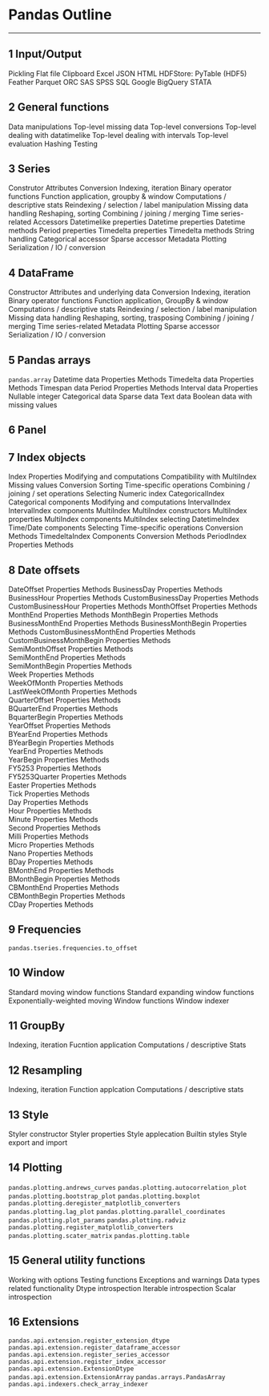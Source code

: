 #   Pandas Outline

- - - - -

##  1 Input/Output

Pickling
Flat file
Clipboard
Excel
JSON
HTML
HDFStore: PyTable (HDF5)
Feather
Parquet
ORC
SAS
SPSS
SQL
Google BigQuery
STATA

##  2 General functions

Data manipulations
Top-level missing data
Top-level conversions
Top-level dealing with datatimelike
Top-level dealing with intervals
Top-level evaluation
Hashing
Testing

##  3 Series

Construtor
Attributes
Conversion
Indexing, iteration
Binary operator functions
Function application, groupby & window
Computations / descriptive stats
Reindexing / selection / label manipulation
Missing data handling
Reshaping, sorting
Combining / joining / merging
Time series-related
Accessors
    Datetimelike preperties
        Datetime preperties
        Datetime methods
        Period preperties
        Timedelta preperties
        Timedelta methods
    String handling
    Categorical accessor
    Sparse accessor
    Metadata
Plotting
Serialization / IO / conversion

##  4 DataFrame

Constructor
Attributes and underlying data
Conversion
Indexing, iteration
Binary operator functions
Function application, GroupBy & window
Computations / descriptive stats
Reindexing / selection / label manipulation
Missing data handling
Reshaping, sorting, trasposing
Combining / joining / merging
Time series-related
Metadata
Plotting
Sparse accessor
Serialization / IO / conversion

##  5 Pandas arrays

`pandas.array`
Datetime data
    Properties
    Methods
Timedelta data
    Properties
    Methods
Timespan data
Period
    Properties
    Methods
Interval data
    Properties
Nullable integer
Categorical data
Sparse data
Text data
Boolean data with missing values

##  6 Panel

##  7 Index objects

Index
    Properties
    Modifying and computations
    Compatibility with MultiIndex
    Missing values
    Conversion
    Sorting
    Time-specific operations
    Combining / joining / set operations
    Selecting
Numeric index
CategoricalIndex
    Categorical components
    Modifying and computations
IntervalIndex
    IntervalIndex components
MultiIndex
    MultiIndex constructors
    MultiIndex properties
    MultiIndex components
    MultiIndex selecting
DatetimeIndex
    Time/Date components
    Selecting
    Time-specific operations
    Conversion
    Methods
TimedeltaIndex
    Components
    Conversion
    Methods
PeriodIndex
    Properties
    Methods 

##  8 Date offsets

DateOffset
    Properties
    Methods
BusinessDay
    Properties
    Methods
BusinessHour
    Properties
    Methods
CustomBusinessDay
    Properties
    Methods
CustomBusinessHour
    Properties
    Methods
MonthOffset
    Properties
    Methods
MonthEnd
    Properties
    Methods
MonthBegin
    Properties
    Methods
BusinessMonthEnd
    Properties
    Methods
BusinessMonthBegin
    Properties
    Methods
CustomBusinessMonthEnd
    Properties
    Methods
CustomBusinessMonthBegin
    Properties
    Methods    
SemiMonthOffset
    Properties
    Methods    
SemiMonthEnd
    Properties
    Methods    
SemiMonthBegin
    Properties
    Methods    
Week
    Properties
    Methods    
WeekOfMonth
    Properties
    Methods    
LastWeekOfMonth
    Properties
    Methods    
QuarterOffset
    Properties
    Methods    
BQuarterEnd
    Properties
    Methods    
BquarterBegin
    Properties
    Methods    
YearOffset
    Properties
    Methods    
BYearEnd
    Properties
    Methods    
BYearBegin
    Properties
    Methods    
YearEnd
    Properties
    Methods    
YearBegin
    Properties
    Methods    
FY5253
    Properties
    Methods    
FY5253Quarter
    Properties
    Methods    
Easter
    Properties
    Methods    
Tick
    Properties
    Methods    
Day
    Properties
    Methods    
Hour
    Properties
    Methods    
Minute
    Properties
    Methods    
Second
    Properties
    Methods    
Milli
    Properties
    Methods    
Micro
    Properties
    Methods    
Nano
    Properties
    Methods    
BDay
    Properties
    Methods    
BMonthEnd
    Properties
    Methods    
BMonthBegin
    Properties
    Methods    
CBMonthEnd
    Properties
    Methods    
CBMonthBegin
    Properties
    Methods    
CDay
    Properties
    Methods

##  9 Frequencies

`pandas.tseries.frequencies.to_offset`

##  10 Window

Standard moving window functions
Standard expanding window functions
Exponentially-weighted moving Window functions
Window indexer

##  11 GroupBy

Indexing, iteration
Fucntion application
Computations / descriptive Stats

##  12 Resampling

Indexing, iteration
Function applcation
Computations / descriptive stats

##  13 Style

Styler constructor
Styler properties
Style applecation
Builtin styles
Style export and import

##  14 Plotting

`pandas.plotting.andrews_curves`
`pandas.plotting.autocorrelation_plot`
`pandas.plotting.bootstrap_plot`
`pandas.plotting.boxplot`
`pandas.plotting.deregister_matplotlib_converters`
`pandas.plotting.lag_plot`
`pandas.plotting.parallel_coordinates`
`pandas.plotting.plot_params`
`pandas.plotting.radviz`
`pandas.plotting.register_matplotlib_converters`
`pandas.plotting.scater_matrix`
`pandas.plotting.table`

##  15 General utility functions

Working with options
Testing functions
Exceptions and warnings
Data types related functionality
    Dtype introspection
    Iterable introspection
    Scalar introspection

##  16 Extensions

`pandas.api.extension.register_extension_dtype`
`pandas.api.extension.register_dataframe_accessor`
`pandas.api.extension.register_series_accessor`
`pandas.api.extension.register_index_accessor`
`pandas.api.extension.ExtensionDtype`
`pandas.api.extension.ExtensionArray`
`pandas.arrays.PandasArray`
`pandas.api.indexers.check_array_indexer`